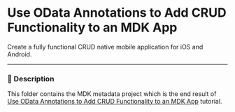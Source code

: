 # Use OData Annotations to Add CRUD Functionality to an MDK App
Create a fully functional CRUD native mobile application for iOS and Android.

***
### 📌 Description

This folder contains the MDK metadata project which is the end result of [Use OData Annotations to Add CRUD Functionality to an MDK App](https://developers.sap.com/tutorials/cp-mobile-dev-kit-annotations.html) tutorial.
